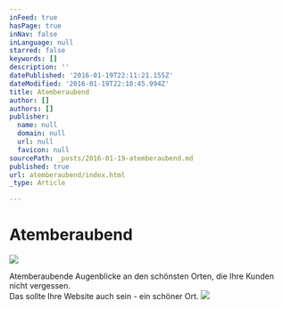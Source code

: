 ```yaml
---
inFeed: true
hasPage: true
inNav: false
inLanguage: null
starred: false
keywords: []
description: ''
datePublished: '2016-01-19T22:11:21.155Z'
dateModified: '2016-01-19T22:10:45.994Z'
title: Atemberaubend
author: []
authors: []
publisher:
  name: null
  domain: null
  url: null
  favicon: null
sourcePath: _posts/2016-01-19-atemberaubend.md
published: true
url: atemberaubend/index.html
_type: Article

---
```

# Atemberaubend
![](https://the-grid-user-content.s3-us-west-2.amazonaws.com/ec2c0439-efe6-4d43-a8d5-980943584b02.jpg)

Atemberaubende Augenblicke an den schönsten Orten, die Ihre Kunden nicht vergessen.   
Das sollte Ihre Website auch sein - ein schöner Ort.
![](https://the-grid-user-content.s3-us-west-2.amazonaws.com/ff5b5b59-06f5-43df-ac24-4a1565d46247.jpg)